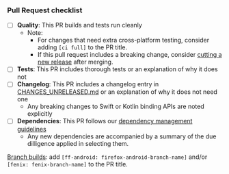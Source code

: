 ### Pull Request checklist ###
<!-- Before submitting the PR, please address each item -->
- [ ] **Quality**: This PR builds and tests run cleanly
  - Note:
    - For changes that need extra cross-platform testing, consider adding `[ci full]` to the PR title.
    - If this pull request includes a breaking change, consider [cutting a new release](https://github.com/mozilla/application-services/blob/main/docs/howtos/cut-a-new-release.md) after merging.
- [ ] **Tests**: This PR includes thorough tests or an explanation of why it does not
- [ ] **Changelog**: This PR includes a changelog entry in [CHANGES_UNRELEASED.md](../CHANGES_UNRELEASED.md) or an explanation of why it does not need one
  - Any breaking changes to Swift or Kotlin binding APIs are noted explicitly
- [ ] **Dependencies**: This PR follows our [dependency management guidelines](https://github.com/mozilla/application-services/blob/main/docs/dependency-management.md)
  - Any new dependencies are accompanied by a summary of the due dilligence applied in selecting them.

[Branch builds](https://github.com/mozilla/application-services/blob/main/docs/howtos/branch-builds.md): add `[ff-android: firefox-android-branch-name]` and/or `[fenix: fenix-branch-name]` to the PR title.

